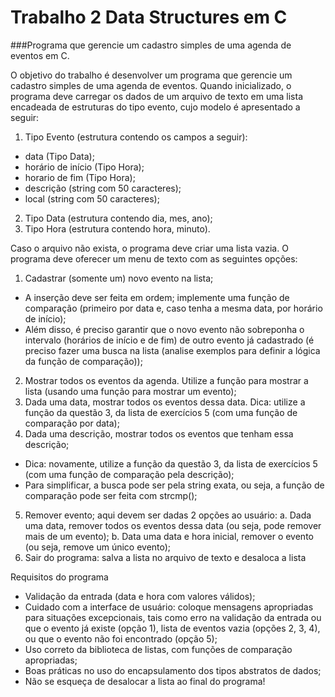 # Trabalho 2 Data Structures em C
###Programa que gerencie um cadastro simples de uma agenda de eventos em C.

O objetivo do trabalho é desenvolver um programa que gerencie um cadastro
simples de uma agenda de eventos. Quando inicializado, o programa deve carregar os
dados de um arquivo de texto em uma lista encadeada de estruturas do tipo evento,
cujo modelo é apresentado a seguir:
1. Tipo Evento (estrutura contendo os campos a seguir):
  - data (Tipo Data);
  - horário de início (Tipo Hora);
  - horario de fim (Tipo Hora);
  - descrição (string com 50 caracteres);
  - local (string com 50 caracteres);
2. Tipo Data (estrutura contendo dia, mes, ano);
3. Tipo Hora (estrutura contendo hora, minuto).

Caso o arquivo não exista, o programa deve criar uma lista vazia. O programa
deve oferecer um menu de texto com as seguintes opções:

1. Cadastrar (somente um) novo evento na lista;
  - A inserção deve ser feita em ordem; implemente uma função de comparação
  (primeiro por data e, caso tenha a mesma data, por horário de início);
  - Além disso, é preciso garantir que o novo evento não sobreponha o intervalo
  (horários de início e de fim) de outro evento já cadastrado (é preciso fazer uma
  busca na lista (analise exemplos para definir a lógica da função de
  comparação));
2. Mostrar todos os eventos da agenda. Utilize a função para mostrar a lista (usando
uma função para mostrar um evento);
3. Dada uma data, mostrar todos os eventos dessa data. Dica: utilize a função da
questão 3, da lista de exercícios 5 (com uma função de comparação por data);
4. Dada uma descrição, mostrar todos os eventos que tenham essa descrição;
  - Dica: novamente, utilize a função da questão 3, da lista de exercícios 5 (com
  uma função de comparação pela descrição);
  - Para simplificar, a busca pode ser pela string exata, ou seja, a função de
  comparação pode ser feita com strcmp();
5. Remover evento; aqui devem ser dadas 2 opções ao usuário:
  a. Dada uma data, remover todos os eventos dessa data (ou seja, pode
  remover mais de um evento);
  b. Data uma data e hora inicial, remover o evento (ou seja, remove um
  único evento);
6. Sair do programa: salva a lista no arquivo de texto e desaloca a lista

Requisitos do programa
  - Validação da entrada (data e hora com valores válidos);
  - Cuidado com a interface de usuário: coloque mensagens apropriadas para situações
  excepcionais, tais como erro na validação da entrada ou que o evento já existe
  (opção 1), lista de eventos vazia (opções 2, 3, 4), ou que o evento não foi encontrado
  (opção 5);
  - Uso correto da biblioteca de listas, com funções de comparação apropriadas;
  - Boas práticas no uso do encapsulamento dos tipos abstratos de dados;
  - Não se esqueça de desalocar a lista ao final do programa!
